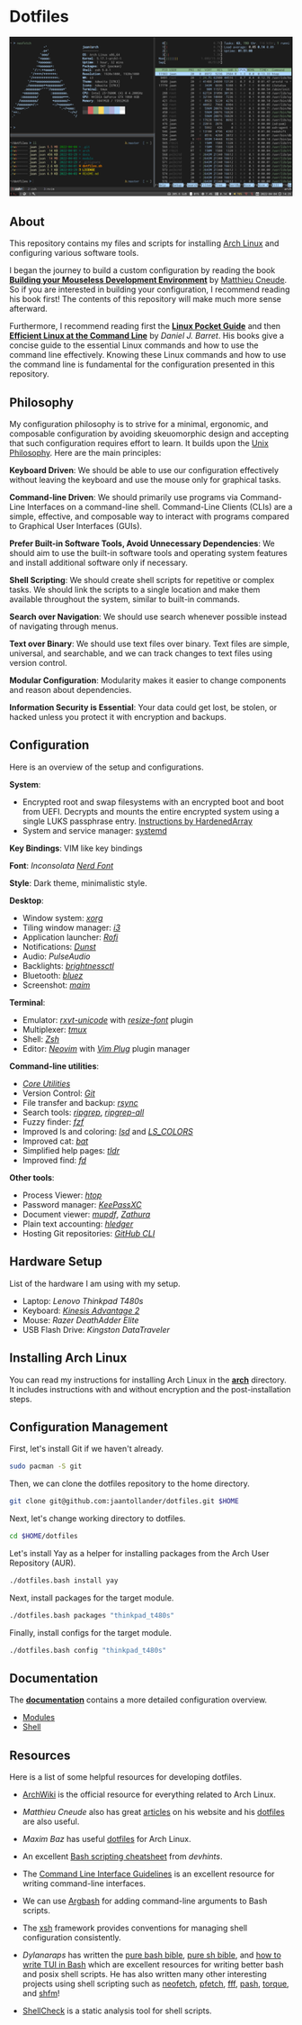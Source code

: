 # Dotfiles
![](./docs/images/desktop.png)


## About
This repository contains my files and scripts for installing [Arch Linux](https://archlinux.org/) and configuring various software tools.

I began the journey to build a custom configuration by reading the book [**Building your Mouseless Development Environment**](https://themouseless.dev/) by [Matthieu Cneude](https://github.com/Phantas0s). So if you are interested in building your configuration, I recommend reading his book first! The contents of this repository will make much more sense afterward.

Furthermore, I recommend reading first the [**Linux Pocket Guide**](https://linuxpocketguide.com/) and then [**Efficient Linux at the Command Line**](https://efficientlinux.com/) by *Daniel J. Barret*. His books give a concise guide to the essential Linux commands and how to use the command line effectively. Knowing these Linux commands and how to use the command line is fundamental for the configuration presented in this repository. 


## Philosophy
My configuration philosophy is to strive for a minimal, ergonomic, and composable configuration by avoiding skeuomorphic design and accepting that such configuration requires effort to learn. It builds upon the [Unix Philosophy](https://en.wikipedia.org/wiki/Unix_philosophy). Here are the main principles:

**Keyboard Driven**: We should be able to use our configuration effectively without leaving the keyboard and use the mouse only for graphical tasks.

**Command-line Driven**: We should primarily use programs via Command-Line Interfaces on a command-line shell. Command-Line Clients (CLIs) are a simple, effective, and composable way to interact with programs compared to Graphical User Interfaces (GUIs).

**Prefer Built-in Software Tools, Avoid Unnecessary Dependencies**: We should aim to use the built-in software tools and operating system features and install additional software only if necessary.

**Shell Scripting**: We should create shell scripts for repetitive or complex tasks. We should link the scripts to a single location and make them available throughout the system, similar to built-in commands.

**Search over Navigation**: We should use search whenever possible instead of navigating through menus.

**Text over Binary**: We should use text files over binary. Text files are simple, universal, and searchable, and we can track changes to text files using version control.

**Modular Configuration**: Modularity makes it easier to change components and reason about dependencies.

**Information Security is Essential**: Your data could get lost, be stolen, or hacked unless you protect it with encryption and backups.


## Configuration
Here is an overview of the setup and configurations. 

**System**:

- Encrypted root and swap filesystems with an encrypted boot and boot from UEFI. Decrypts and mounts the entire encrypted system using a single LUKS passphrase entry. [Instructions by HardenedArray](https://gist.github.com/HardenedArray/ee3041c04165926fca02deca675effe1)
- System and service manager: [systemd](https://systemd.io/)

**Key Bindings**: VIM like key bindings

**Font**: *Inconsolata* [*Nerd Font*](https://www.nerdfonts.com/) 

**Style**: Dark theme, minimalistic style.

**Desktop**:

- Window system: [*xorg*](https://www.x.org/)
- Tiling window manager: [*i3*](https://i3wm.org/)
- Application launcher: [*Rofi*](https://github.com/davatorium/rofi)
- Notifications: [*Dunst*](https://dunst-project.org/)
- Audio: *PulseAudio*
- Backlights: [*brightnessctl*](https://github.com/Hummer12007/brightnessctl)
- Bluetooth: [*bluez*](http://www.bluez.org/)
- Screenshot: [*maim*](https://github.com/naelstrof/maim)

**Terminal**:

- Emulator: [*rxvt-unicode*](https://wiki.archlinux.org/title/rxvt-unicode) with [*resize-font*](https://github.com/simmel/urxvt-resize-font) plugin
- Multiplexer: [*tmux*](https://github.com/tmux/tmux)
- Shell: [*Zsh*](https://wiki.archlinux.org/title/zsh)
- Editor: [*Neovim*](https://neovim.io/) with [*Vim Plug*](https://github.com/junegunn/vim-plug) plugin manager

**Command-line utilities**: 

- [*Core Utilities*](https://wiki.archlinux.org/title/Core_utilities)
- Version Control: [*Git*](https://git-scm.com/)
- File transfer and backup: [*rsync*](https://rsync.samba.org/)
- Search tools: [*ripgrep*](https://github.com/BurntSushi/ripgrep), [*ripgrep-all*](https://github.com/phiresky/ripgrep-all)
- Fuzzy finder: [*fzf*](https://github.com/junegunn/fzf)
- Improved ls and coloring: [*lsd*](https://github.com/Peltoche/lsd) and [*LS_COLORS*](https://github.com/trapd00r/LS_COLORS)
- Improved cat: [*bat*](https://github.com/sharkdp/bat)
- Simplified help pages: [*tldr*](https://tldr.sh/)
- Improved find: [*fd*](https://github.com/sharkdp/fd)

**Other tools**:

- Process Viewer: [*htop*](https://htop.dev/)
- Password manager: [*KeePassXC*](https://keepassxc.org)
- Document viewer: [*mupdf*](https://mupdf.com/), [*Zathura*](https://pwmt.org/projects/zathura/)
- Plain text accounting: [*hledger*](https://hledger.org/)
- Hosting Git repositories: [*GitHub CLI*](https://cli.github.com/)


## Hardware Setup
List of the hardware I am using with my setup.

- Laptop: *Lenovo Thinkpad T480s*
- Keyboard: [*Kinesis Advantage 2*](https://kinesis-ergo.com/keyboards/advantage2-keyboard/)
- Mouse: *Razer DeathAdder Elite*
- USB Flash Drive: *Kingston DataTraveler*


## Installing Arch Linux
You can read my instructions for installing Arch Linux in the [**arch**](./arch) directory. It includes instructions with and without encryption and the post-installation steps.


## Configuration Management
First, let's install Git if we haven't already.

```bash
sudo pacman -S git
```

Then, we can clone the dotfiles repository to the home directory. 

```bash
git clone git@github.com:jaantollander/dotfiles.git $HOME
```

Next, let's change working directory to dotfiles.

```bash
cd $HOME/dotfiles
```

Let's install Yay as a helper for installing packages from the Arch User Repository (AUR).

```bash
./dotfiles.bash install yay
```

Next, install packages for the target module.

```bash
./dotfiles.bash packages "thinkpad_t480s"
```

Finally, install configs for the target module.

```bash
./dotfiles.bash config "thinkpad_t480s"
```


## Documentation
The [**documentation**](./docs) contains a more detailed configuration overview.

- [Modules](./docs/modules.md)
- [Shell](./docs/shell.md)


## Resources
Here is a list of some helpful resources for developing dotfiles.

- [ArchWiki](https://wiki.archlinux.org/) is the official resource for everything related to Arch Linux.

- *Matthieu Cneude* also has great [articles](https://thevaluable.dev/) on his website and his [dotfiles](https://github.com/Phantas0s/.dotfiles) are also useful. 

- *Maxim Baz* has useful [dotfiles](https://github.com/maximbaz/dotfiles) for Arch Linux.

- An excellent [Bash scripting cheatsheet](https://devhints.io/bash) from *devhints*.

- The [Command Line Interface Guidelines](https://clig.dev/) is an excellent resource for writing command-line interfaces.

- We can use [Argbash](https://argbash.io/) for adding command-line arguments to Bash scripts.

- The [xsh](https://github.com/sgleizes/xsh) framework provides conventions for managing shell configuration consistently.

- *Dylanaraps* has written the [pure bash bible](https://github.com/dylanaraps/pure-bash-bible), [pure sh bible](https://github.com/dylanaraps/pure-sh-bible), and [how to write TUI in Bash](https://github.com/dylanaraps/writing-a-tui-in-bash) which are excellent resources for writing better bash and posix shell scripts. He has also written many other interesting projects using shell scripting such as [neofetch](https://github.com/dylanaraps/neofetch), [pfetch](https://github.com/dylanaraps/pfetch), [fff](https://github.com/dylanaraps/fff), [pash](https://github.com/dylanaraps/pash), [torque](https://github.com/dylanaraps/torque), and [shfm](https://github.com/dylanaraps/shfm/)!

- [ShellCheck](https://github.com/koalaman/shellcheck) is a static analysis tool for shell scripts.
